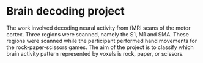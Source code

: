 # Brain decoding project

The work involved decoding neural activity from fMRI scans of the motor cortex. Three regions were scanned, namely the S1, M1 and SMA. These regions were scanned while the participant performed hand movements for the rock-paper-scissors games. The aim of the project is to classify which brain activity pattern represented by voxels is rock, paper, or scissors.
